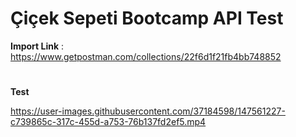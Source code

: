# Çiçek Sepeti Bootcamp API Test

**Import Link** : https://www.getpostman.com/collections/22f6d1f21fb4bb748852

#

**Test**

https://user-images.githubusercontent.com/37184598/147561227-c739865c-317c-455d-a753-76b137fd2ef5.mp4
